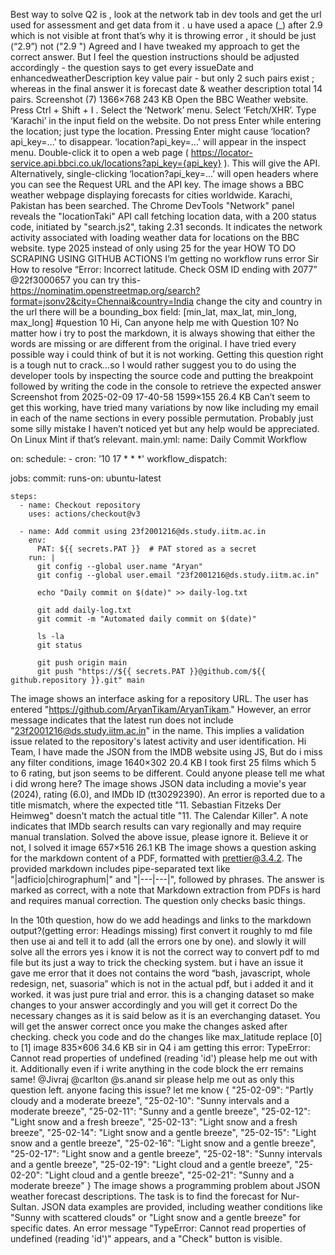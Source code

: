 Best way to solve Q2 is , look at the network tab in dev tools and get the url used for assessment and get data from it .
u have used a apace (_) after 2.9  which is not visible at front that’s why it is throwing error , it should be just (“2.9”) not ("2.9 ")
Agreed and I have tweaked my approach to get the correct answer. But I feel the question instructions should be adjusted accordingly - the question says to get every issueDate and enhancedweatherDescription key value pair - but only 2 such pairs exist ; whereas in the final answer it is forecast date & weather description total 14  pairs.
Screenshot (7) 1366×768 243 KB Open the BBC Weather website. Press Ctrl + Shift + I . Select the ‘Network’ menu. Select ‘Fetch/XHR’. Type ‘Karachi’ in the input field on the website. Do not press Enter while entering the location; just type the location. Pressing Enter might cause ‘location?api_key=…’ to disappear. ‘location?api_key=…’ will appear in the inspect menu. Double-click it to open a web page ( https://locator-service.api.bbci.co.uk/locations?api_key={api_key} ). This will give the API. Alternatively, single-clicking ‘location?api_key=…’ will open headers where you can see the Request URL and the API key.
The image shows a BBC weather webpage displaying forecasts for cities worldwide. Karachi, Pakistan has been searched. The Chrome DevTools "Network" panel reveals the "locationTaki" API call fetching location data, with a 200 status code, initiated by "search.js2", taking 2.31 seconds. It indicates the network activity associated with loading weather data for locations on the BBC website.
type 2025 instead of only using 25 for the year
HOW TO DO SCRAPING USING GITHUB ACTIONS I’m getting no workflow runs error Sir
How to resolve “Error: Incorrect latitude. Check OSM ID ending with 2077”
@22f3000657 you can try this- https://nominatim.openstreetmap.org/search?format=jsonv2&city=Chennai&country=India change the city and country in the url there will be a bounding_box field: [min_lat, max_lat, min_long, max_long]
#question 10 Hi, Can anyone help me with Question 10? No matter how i try to post the markdown, it is always showing that either the words are missing or are different from the original. I have tried every possible way i could think of but it is not working.
Getting this question right is a tough nut to crack…so I would rather suggest you to do using the developer tools by inspecting the source code and  putting the breakpoint followed by writing the code in the console to retrieve the expected answer
Screenshot from 2025-02-09 17-40-58 1599×155 26.4 KB Can’t seem to get this working, have tried many variations by now like including my email in each of the name sections in every possible permutation. Probably just some silly mistake I haven’t noticed yet but any help would be appreciated. On Linux Mint if that’s relevant. main.yml: name: Daily Commit Workflow

on:
  schedule:
    - cron: '10 17 * * *' 
  workflow_dispatch:

jobs:
  commit:
    runs-on: ubuntu-latest

    steps:
      - name: Checkout repository
        uses: actions/checkout@v3

      - name: Add commit using 23f2001216@ds.study.iitm.ac.in
        env:
          PAT: ${{ secrets.PAT }}  # PAT stored as a secret
        run: |
          git config --global user.name "Aryan"
          git config --global user.email "23f2001216@ds.study.iitm.ac.in"

          echo "Daily commit on $(date)" >> daily-log.txt

          git add daily-log.txt
          git commit -m "Automated daily commit on $(date)"

          ls -la
          git status

          git push origin main  
          git push "https://${{ secrets.PAT }}@github.com/${{ github.repository }}.git" main
The image shows an interface asking for a repository URL. The user has entered "https://github.com/AryanTikam/AryanTikam." However, an error message indicates that the latest run does not include "23f2001216@ds.study.iitm.ac.in" in the name. This implies a validation issue related to the repository's latest activity and user identification.
Hi Team, I have made the JSON from the IMDB website using JS, But do i miss any filter conditions, image 1640×302 20.4 KB I took first 25 films which 5 to 6 rating, but json seems to be different. Could anyone please tell me what i did wrong here?
The image shows JSON data including a movie's year (2024), rating (6.0), and IMDb ID (tt30292390). An error is reported due to a title mismatch, where the expected title "11. Sebastian Fitzeks Der Heimweg" doesn't match the actual title "11. The Calendar Killer". A note indicates that IMDb search results can vary regionally and may require manual translation.
Solved the above issue, please ignore it.
Believe it or not, I solved it image 657×516 26.1 KB
The image shows a question asking for the markdown content of a PDF, formatted with prettier@3.4.2.  The provided markdown includes pipe-separated text like "|adficio|chirographum|" and "|---|---|", followed by phrases. The answer is marked as correct, with a note that Markdown extraction from PDFs is hard and requires manual correction. The question only checks basic things.

In the 10th question, how do we add headings and links to the markdown output?(getting error: Headings missing)
first convert it roughly to md file then use ai and tell it to add (all the errors one by one). and slowly it will solve all the errors yes i know it is not the correct way to convert pdf to md file but its just a way to trick the checking system. but i have an issue it gave me error that it does not contains the word “bash, javascript, whole  redesign, net, suasoria” which is not in the actual pdf, but i added it and it worked. it was just pure trial and error.
this is a changing dataset so make changes to your answer accordingly and you will get it correct
Do the necessary changes as it is said below as it is an everchanging dataset. You will get the answer correct once you make the changes asked after checking.
check you code and do the changes like max_latitude replace [0] to [1]
image 835×606 34.6 KB sir in Q4 i am getting this error: TypeError: Cannot read properties of undefined (reading 'id') please help me out with it. Additionally even if i write anything in the code block the err remains same! @Jivraj @carlton @s.anand sir please help me out as only this question left. anyone facing this issue? let me know {
     "25-02-09": "Partly cloudy and a moderate breeze",
     "25-02-10": "Sunny intervals and a moderate breeze",
     "25-02-11": "Sunny and a gentle breeze",
     "25-02-12": "Light snow and a fresh breeze",
     "25-02-13": "Light snow and a fresh breeze",
     "25-02-14": "Light snow and a gentle breeze",
     "25-02-15": "Light snow and a gentle breeze",
     "25-02-16": "Light snow and a gentle breeze",
     "25-02-17": "Light snow and a gentle breeze",
     "25-02-18": "Sunny intervals and a gentle breeze",
     "25-02-19": "Light cloud and a gentle breeze",
     "25-02-20": "Light cloud and a gentle breeze",
     "25-02-21": "Sunny and a moderate breeze"
}
The image shows a programming problem about JSON weather forecast descriptions.  The task is to find the forecast for Nur-Sultan. JSON data examples are provided, including weather conditions like "Sunny with scattered clouds" or "Light snow and a gentle breeze" for specific dates. An error message "TypeError: Cannot read properties of undefined (reading 'id')" appears, and a "Check" button is visible.
